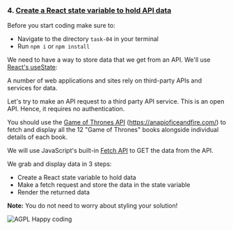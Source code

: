 ### 4. [Create a React state variable to hold API data](https://dev.to/olenadrugalya/ways-of-getting-data-from-api-in-react-2kpf)

Before you start coding make sure to:

- Navigate to the directory `task-04` in your terminal
- Run `npm i` or `npm install`

We need to have a way to store data that we get from an API. We'll use [React's useState](https://reactjs.org/docs/hooks-state.html):

A number of web applications and sites rely on third-party APIs and services for data.

Let's try to make an API request to a third party API service. This is an open API. Hence, it requires no authentication.

You should use the [Game of Thrones API](https://anapioficeandfire.com/) (https://anapioficeandfire.com/) to fetch and display all the 12 "Game of Thrones" books alongside individual details of each book.

We will use JavaScript's built-in [Fetch API](https://developer.mozilla.org/en-US/docs/Web/API/Fetch_API/Using_Fetch) to GET the data from the API.

We grab and display data in 3 steps:

- Create a React state variable to hold data
- Make a fetch request and store the data in the state variable
- Render the returned data

**Note:** You do not need to worry about styling your solution!

![AGPL Happy coding](https://img.shields.io/badge/Happy_coding-</>-blue.svg)